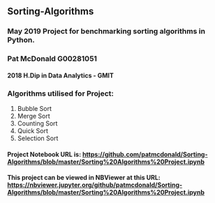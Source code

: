 ## Sorting-Algorithms
### May 2019 Project for benchmarking sorting algorithms in Python.

### Pat McDonald G00281051
#### 2018 H.Dip in Data Analytics - GMIT 

### Algorithms utilised for Project:

1. Bubble Sort
2. Merge Sort
3. Counting Sort
4. Quick Sort
5. Selection Sort

#### Project Notebook URL is: https://github.com/patmcdonald/Sorting-Algorithms/blob/master/Sorting%20Algorithms%20Project.ipynb

#### This project can be viewed in NBViewer at this URL: https://nbviewer.jupyter.org/github/patmcdonald/Sorting-Algorithms/blob/master/Sorting%20Algorithms%20Project.ipynb

